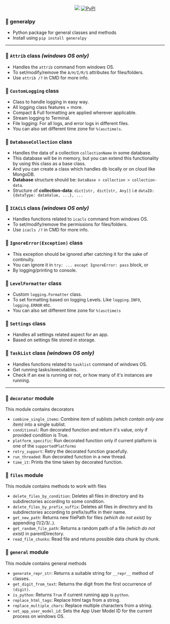 <p align="center">
  <a href="https://github.com/sayyid5416/generalpy/actions/workflows/publish.yml"><img src="https://github.com/sayyid5416/generalpy/actions/workflows/publish.yml/badge.svg"></a>
  <a href="https://pypi.org/project/generalpy"><img alt="PyPI" src="https://img.shields.io/pypi/v/generalpy?label=PyPI%20Package%20Version&logo=pypi&logoColor=white&style=plastic"></a>
</p>

### 🔰 generalpy
- Python package for general classes and methods
- Install using `pip install generalpy`


---


### 💠 `Attrib` class _(windows OS only)_
  - Handles the `attrib` command from windows OS.
  - To set/modify/remove the `A/H/I/R/S` attributes for files/folders.
  - Use `attrib /?` in CMD for more info.


### 💠 `CustomLogging` class
  - Class to handle logging in easy way.
  - All logging class features + more.
  - Compact & Full formatting are applied wherever applicable.
  - Stream logging to Terminal.
  - File logging: For all logs, and error logs in different files.
  - You can also set different time zone for `%(asctime)s`.


### 💠 `DatabaseCollection` class
  - Handles the data of a collection `collectionName` in some database.
  - This database will be in memory, but you can extend this functionality by using this class as a base class.
  - And you can create a class which handles db locally or on cloud like MongoDB.
  - **Database** structure should be: `DataBase > collection > collection-data`.
  - Structure of **collection-data**: `dict[str, dict[str, Any]]` i.e `dataID: {dataType: dataValue, ...}, ...`


### 💠 `ICACLS` class _(windows OS only)_
  - Handles functions related to `icacls` command from windows OS.
  - To set/modify/remove the permissions for files/folders.
  - Use `icacls /?` in CMD for more info.


### 💠 `IgnoreError(Exception)` class
  - This exception should be ignored after catching it for the sake of continuity.
  - You can ignore it in `try: ... except IgnoreError: pass` block, or
  - By logging/printing to console.


### 💠 `LevelFormatter` class
  - Custom `logging.Formatter` class.
  - To set formatting based on logging Levels. Like `logging.INFO`, `logging.ERROR` etc.
  - You can also set different time zone for `%(asctime)s`


### 💠 `Settings` class
  - Handles all settings related aspect for an app.
  - Based on settings file stored in storage.


### 💠 `TaskList` class _(windows OS only)_
  - Handles functions related to `tasklist` command of windows OS.
  - Get running tasks/executables.
  - Check if an exe is running or not, or how many of it's instances are running.


---


### 💠 `decorator` module
  This module contains decorators
  - `combine_single_items`: Combine item of sublists _(which contain only one item)_ into a single sublist.
  - `conditional`: Run decorated function and return it's value, only if provided condition is True.
  - `platform_specific`: Run decorated function only if current platform is one of the `supportedPlatforms`
  - `retry_support`: Retry the decorated function gracefully.
  - `run_threaded`: Run decorated function in a new thread.
  - `time_it`: Prints the time taken by decorated function.


### 💠 `files` module
  This module contains methods to work with files
  - `delete_files_by_condition`: Deletes all files in directory and its subdirectories according to some condition.
  - `delete_files_by_prefix_suffix`: Deletes all files in directory and its subdirectories according to prefix/suffix in their name.
  - `get_new_path`: Returns new filePath for files _(which do not exist)_ by appending (1/2/3/..).
  - `get_random_file_path`: Returns a random path of a file _(which do not exist)_ in parentDirectory.
  - `read_file_chunks`: Read file and returns possible data chunk by chunk.


### 💠 `general` module
  This module contains general methods
  - `generate_repr_str`: Returns a suitable string for `__repr__` method of classes.
  - `get_digit_from_text`: Returns the digit from the first occurrence of `(digit)`.
  - `is_python`: Returns `True` if current running app is `python`.
  - `replace_html_tags`: Replace html tags from a string.
  - `replace_multiple_chars`: Replace multiple characters from a string.
  - `set_app_user_model_id`: Sets the App User Model ID for the current process on windows OS.